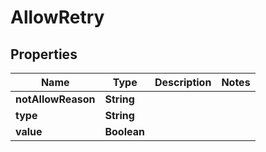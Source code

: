 # AllowRetry

## Properties
Name | Type | Description | Notes
------------ | ------------- | ------------- | -------------
**notAllowReason** | **String** |  | 
**type** | **String** |  | 
**value** | **Boolean** |  | 
